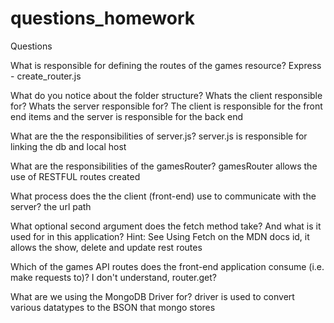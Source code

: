 # questions_homework

Questions

What is responsible for defining the routes of the games resource?
Express - create_router.js

What do you notice about the folder structure? Whats the client responsible for? Whats the server responsible for?
The client is responsible for the front end items and the server is responsible for the back end

What are the the responsibilities of server.js?
server.js is responsible for linking the db and local host

What are the responsibilities of the gamesRouter?
gamesRouter allows the use of RESTFUL routes created 

What process does the the client (front-end) use to communicate with the server?
the url path

What optional second argument does the fetch method take? And what is it used for in this application? Hint: See Using Fetch on the MDN docs
id, it allows the show, delete and update rest routes

Which of the games API routes does the front-end application consume (i.e. make requests to)?
I don't understand, router.get?

What are we using the MongoDB Driver for?
driver is used to convert various datatypes to the BSON that mongo stores
